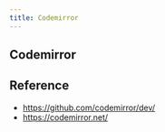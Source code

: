 ```yaml
---
title: Codemirror
---
```


## Codemirror


## Reference
- https://github.com/codemirror/dev/
- https://codemirror.net/

